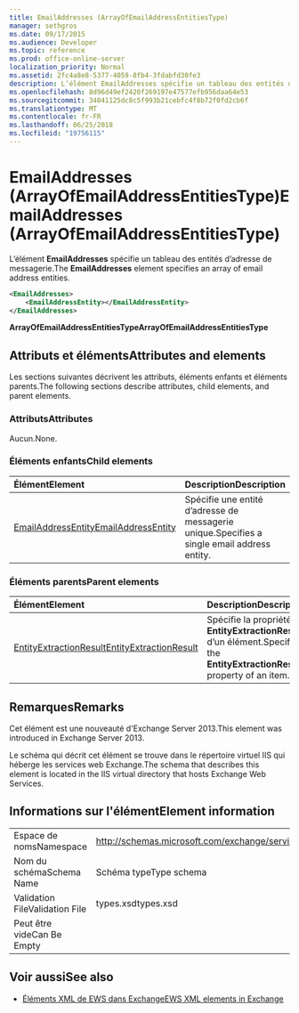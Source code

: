 ```yaml
---
title: EmailAddresses (ArrayOfEmailAddressEntitiesType)
manager: sethgros
ms.date: 09/17/2015
ms.audience: Developer
ms.topic: reference
ms.prod: office-online-server
localization_priority: Normal
ms.assetid: 2fc4a8e8-5377-4059-8fb4-3fdabfd30fe3
description: L’élément EmailAddresses spécifie un tableau des entités d’adresse de messagerie.
ms.openlocfilehash: 8d96d49ef2420f269197e47577efb956daa64e53
ms.sourcegitcommit: 34041125dc8c5f993b21cebfc4f8b72f0fd2cb6f
ms.translationtype: MT
ms.contentlocale: fr-FR
ms.lasthandoff: 06/25/2018
ms.locfileid: "19756115"
---
```

# <a name="emailaddresses-arrayofemailaddressentitiestype"></a><span data-ttu-id="2cb2e-103">EmailAddresses (ArrayOfEmailAddressEntitiesType)</span><span class="sxs-lookup"><span data-stu-id="2cb2e-103">EmailAddresses (ArrayOfEmailAddressEntitiesType)</span></span>

<span data-ttu-id="2cb2e-104">L’élément **EmailAddresses** spécifie un tableau des entités d’adresse de messagerie.</span><span class="sxs-lookup"><span data-stu-id="2cb2e-104">The **EmailAddresses** element specifies an array of email address entities.</span></span> 
  
```XML
<EmailAddresses>
    <EmailAddressEntity></EmailAddressEntity>
</EmailAddresses>
```

 <span data-ttu-id="2cb2e-105">**ArrayOfEmailAddressEntitiesType**</span><span class="sxs-lookup"><span data-stu-id="2cb2e-105">**ArrayOfEmailAddressEntitiesType**</span></span>
## <a name="attributes-and-elements"></a><span data-ttu-id="2cb2e-106">Attributs et éléments</span><span class="sxs-lookup"><span data-stu-id="2cb2e-106">Attributes and elements</span></span>

<span data-ttu-id="2cb2e-107">Les sections suivantes décrivent les attributs, éléments enfants et éléments parents.</span><span class="sxs-lookup"><span data-stu-id="2cb2e-107">The following sections describe attributes, child elements, and parent elements.</span></span>
  
### <a name="attributes"></a><span data-ttu-id="2cb2e-108">Attributs</span><span class="sxs-lookup"><span data-stu-id="2cb2e-108">Attributes</span></span>

<span data-ttu-id="2cb2e-109">Aucun.</span><span class="sxs-lookup"><span data-stu-id="2cb2e-109">None.</span></span>
  
### <a name="child-elements"></a><span data-ttu-id="2cb2e-110">Éléments enfants</span><span class="sxs-lookup"><span data-stu-id="2cb2e-110">Child elements</span></span>

|<span data-ttu-id="2cb2e-111">**Élément**</span><span class="sxs-lookup"><span data-stu-id="2cb2e-111">**Element**</span></span>|<span data-ttu-id="2cb2e-112">**Description**</span><span class="sxs-lookup"><span data-stu-id="2cb2e-112">**Description**</span></span>|
|:-----|:-----|
|[<span data-ttu-id="2cb2e-113">EmailAddressEntity</span><span class="sxs-lookup"><span data-stu-id="2cb2e-113">EmailAddressEntity</span></span>](emailaddressentity.md) <br/> |<span data-ttu-id="2cb2e-114">Spécifie une entité d’adresse de messagerie unique.</span><span class="sxs-lookup"><span data-stu-id="2cb2e-114">Specifies a single email address entity.</span></span>  <br/> |
   
### <a name="parent-elements"></a><span data-ttu-id="2cb2e-115">Éléments parents</span><span class="sxs-lookup"><span data-stu-id="2cb2e-115">Parent elements</span></span>

|<span data-ttu-id="2cb2e-116">**Élément**</span><span class="sxs-lookup"><span data-stu-id="2cb2e-116">**Element**</span></span>|<span data-ttu-id="2cb2e-117">**Description**</span><span class="sxs-lookup"><span data-stu-id="2cb2e-117">**Description**</span></span>|
|:-----|:-----|
|[<span data-ttu-id="2cb2e-118">EntityExtractionResult</span><span class="sxs-lookup"><span data-stu-id="2cb2e-118">EntityExtractionResult</span></span>](entityextractionresult.md) <br/> |<span data-ttu-id="2cb2e-119">Spécifie la propriété **EntityExtractionResult** d’un élément.</span><span class="sxs-lookup"><span data-stu-id="2cb2e-119">Specifies the **EntityExtractionResult** property of an item.</span></span>  <br/> |
   
## <a name="remarks"></a><span data-ttu-id="2cb2e-120">Remarques</span><span class="sxs-lookup"><span data-stu-id="2cb2e-120">Remarks</span></span>

<span data-ttu-id="2cb2e-121">Cet élément est une nouveauté d'Exchange Server 2013.</span><span class="sxs-lookup"><span data-stu-id="2cb2e-121">This element was introduced in Exchange Server 2013.</span></span>
  
<span data-ttu-id="2cb2e-122">Le schéma qui décrit cet élément se trouve dans le répertoire virtuel IIS qui héberge les services web Exchange.</span><span class="sxs-lookup"><span data-stu-id="2cb2e-122">The schema that describes this element is located in the IIS virtual directory that hosts Exchange Web Services.</span></span>
  
## <a name="element-information"></a><span data-ttu-id="2cb2e-123">Informations sur l'élément</span><span class="sxs-lookup"><span data-stu-id="2cb2e-123">Element information</span></span>

|||
|:-----|:-----|
|<span data-ttu-id="2cb2e-124">Espace de noms</span><span class="sxs-lookup"><span data-stu-id="2cb2e-124">Namespace</span></span>  <br/> |http://schemas.microsoft.com/exchange/services/2006/types  <br/> |
|<span data-ttu-id="2cb2e-125">Nom du schéma</span><span class="sxs-lookup"><span data-stu-id="2cb2e-125">Schema Name</span></span>  <br/> |<span data-ttu-id="2cb2e-126">Schéma type</span><span class="sxs-lookup"><span data-stu-id="2cb2e-126">Type schema</span></span>  <br/> |
|<span data-ttu-id="2cb2e-127">Validation File</span><span class="sxs-lookup"><span data-stu-id="2cb2e-127">Validation File</span></span>  <br/> |<span data-ttu-id="2cb2e-128">types.xsd</span><span class="sxs-lookup"><span data-stu-id="2cb2e-128">types.xsd</span></span>  <br/> |
|<span data-ttu-id="2cb2e-129">Peut être vide</span><span class="sxs-lookup"><span data-stu-id="2cb2e-129">Can Be Empty</span></span>  <br/> ||
   
## <a name="see-also"></a><span data-ttu-id="2cb2e-130">Voir aussi</span><span class="sxs-lookup"><span data-stu-id="2cb2e-130">See also</span></span>



- [<span data-ttu-id="2cb2e-131">Éléments XML de EWS dans Exchange</span><span class="sxs-lookup"><span data-stu-id="2cb2e-131">EWS XML elements in Exchange</span></span>](ews-xml-elements-in-exchange.md)

